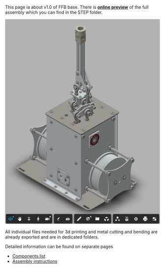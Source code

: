 This page ia about v1.0 of FFB base. There is **[online preview](https://a360.co/3yacUBG)** of the full assembly which you can find in the STEP folder.

<img src="images/cad_preview.jpg">

All individual files needed for 3d printing and metal cutting and bending are already exported and are in dedicated
folders.
          
Detailed information can be found on separate pages
* [Components list](components.md)
* [Assembly instructions](assembly.md) 